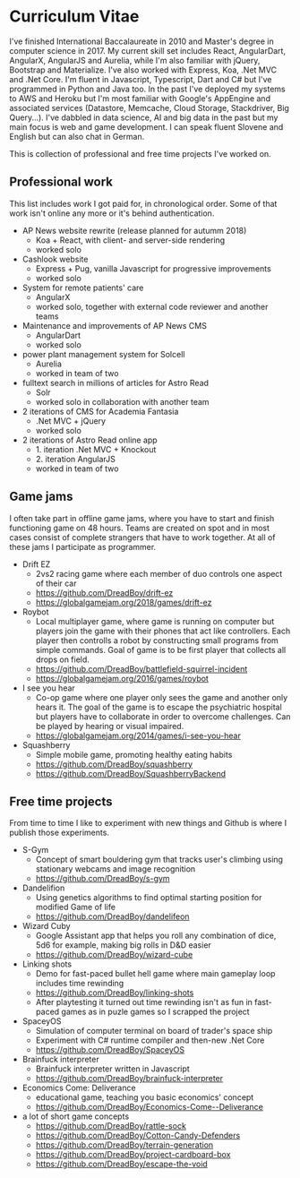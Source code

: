 # Curriculum Vitae
I've finished International Baccalaureate in 2010 and Master's degree in computer science in 2017. My current skill set includes React, AngularDart, AngularX, AngularJS and Aurelia, while I'm also familiar with jQuery, Bootstrap and Materialize. I've also worked with Express, Koa, .Net MVC and .Net Core. I'm fluent in Javascript, Typescript, Dart and C# but I've programmed in Python and Java too. In the past I've deployed my systems to AWS and Heroku but I'm most familiar with Google's AppEngine and associated services (Datastore, Memcache, Cloud Storage, Stackdriver, Big Query...).  I've dabbled in data science, AI and big data in the past but my main focus is web and game development. I can speak fluent Slovene and English but can also chat in German. 

This is collection of professional and free time projects I've worked on. 
## Professional work
This list includes work I got paid for, in chronological order. Some of that work isn't online any more or it's behind authentication.

* AP News website rewrite (release planned for autumm 2018)
    * Koa + React, with client- and server-side rendering
    * worked solo
* Cashlook website
    * Express + Pug, vanilla Javascript for progressive improvements
    * worked solo
* System for remote patients' care
    * AngularX
    * worked solo, together with external code reviewer and another teams
* Maintenance and improvements of AP News CMS
    * AngularDart
    * worked solo
* power plant management system for Solcell
    * Aurelia
    * worked in team of two
* fulltext search in millions of articles for Astro Read
    * Solr
    * worked solo in collaboration with another team
* 2 iterations of CMS for Academia Fantasia
    * .Net MVC + jQuery
    * worked solo
* 2 iterations of Astro Read online app
    * 1\. iteration .Net MVC + Knockout
    * 2\. iteration AngularJS
    * worked in team of two

## Game jams
I often take part in offline game jams, where you have to start and finish functioning game on 48 hours. Teams are created on spot and in most cases consist of complete strangers that have to work together. At all of these jams I participate as programmer.

* Drift EZ
    * 2vs2 racing game where each member of duo controls one aspect of their car
    * https://github.com/DreadBoy/drift-ez
    * https://globalgamejam.org/2018/games/drift-ez
* Roybot
    * Local multiplayer game, where game is running on computer but players join the game with their phones that act like controllers. Each player then controlls a robot by constructing small programs from simple commands. Goal of game is to be first player that collects all drops on field.
    * https://github.com/DreadBoy/battlefield-squirrel-incident
    * https://globalgamejam.org/2016/games/roybot
* I see you hear
    * Co-op game where one player only sees the game and another only hears it. The goal of the game is to escape the psychiatric hospital but players have to collaborate in order to overcome challenges. Can be played by hearing or visual impaired.
    * https://globalgamejam.org/2014/games/i-see-you-hear
* Squashberry
    * Simple mobile game, promoting healthy eating habits
    * https://github.com/DreadBoy/squashberry
    * https://github.com/DreadBoy/SquashberryBackend

## Free time projects
From time to time I like to experiment with new things and Github is where I publish those experiments.

* S-Gym
    * Concept of smart bouldering gym that tracks user's climbing using stationary webcams and image recognition
    * https://github.com/DreadBoy/s-gym
* Dandelifion
    * Using genetics algorithms to find optimal starting position for modified Game of life
    * https://github.com/DreadBoy/dandelifeon
* Wizard Cuby
    * Google Assistant app that helps you roll any combination of dice, 5d6 for example, making big rolls in D&D easier
    * https://github.com/DreadBoy/wizard-cube
* Linking shots
    * Demo for fast-paced bullet hell game where main gameplay loop includes time rewinding
    * https://github.com/DreadBoy/linking-shots
    * After playtesting it turned out time rewinding isn't as fun in fast-paced games as in puzle games so I scrapped the project
* SpaceyOS
    * Simulation of computer terminal on board of trader's space ship
    * Experiment with C# runtime compiler and then-new .Net Core
    * https://github.com/DreadBoy/SpaceyOS
* Brainfuck interpreter
    * Brainfuck interpreter written in Javascript
    * https://github.com/DreadBoy/brainfuck-interpreter
* Economics Come: Deliverance
    * educational game, teaching you basic economics' concept
    * https://github.com/DreadBoy/Economics-Come--Deliverance
* a lot of short game concepts
    * https://github.com/DreadBoy/rattle-sock
    * https://github.com/DreadBoy/Cotton-Candy-Defenders
    * https://github.com/DreadBoy/terrain-generation
    * https://github.com/DreadBoy/project-cardboard-box
    * https://github.com/DreadBoy/escape-the-void

